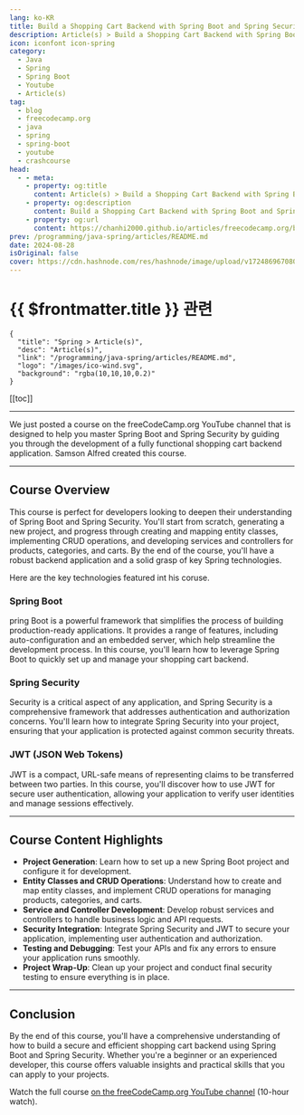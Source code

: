 ```yaml
---
lang: ko-KR
title: Build a Shopping Cart Backend with Spring Boot and Spring Security
description: Article(s) > Build a Shopping Cart Backend with Spring Boot and Spring Security
icon: iconfont icon-spring
category: 
  - Java
  - Spring
  - Spring Boot
  - Youtube
  - Article(s)
tag: 
  - blog
  - freecodecamp.org
  - java
  - spring
  - spring-boot
  - youtube
  - crashcourse
head:
  - - meta:
    - property: og:title
      content: Article(s) > Build a Shopping Cart Backend with Spring Boot and Spring Security
    - property: og:description
      content: Build a Shopping Cart Backend with Spring Boot and Spring Security
    - property: og:url
      content: https://chanhi2000.github.io/articles/freecodecamp.org/build-a-shopping-cart-backend-with-spring-boot-and-spring-security.html
prev: /programming/java-spring/articles/README.md
date: 2024-08-28
isOriginal: false
cover: https://cdn.hashnode.com/res/hashnode/image/upload/v1724869670804/390e87e2-487d-410f-84f9-20f636b72439.png
---
```


# {{ $frontmatter.title }} 관련

```component VPCard
{
  "title": "Spring > Article(s)",
  "desc": "Article(s)",
  "link": "/programming/java-spring/articles/README.md",
  "logo": "/images/ico-wind.svg",
  "background": "rgba(10,10,10,0.2)"
}
```

[[toc]]

---

<SiteInfo
  name="Build a Shopping Cart Backend with Spring Boot and Spring Security"
  desc="We just posted a course on the freeCodeCamp.org YouTube channel that is designed to help you master Spring Boot and Spring Security by guiding you through the development of a fully functional shopping cart backend application. Samson Alfred created ..."
  url="https://freecodecamp.org/news/build-a-shopping-cart-backend-with-spring-boot-and-spring-security/"
  logo="https://cdn.freecodecamp.org/universal/favicons/favicon.ico"
  preview="https://cdn.hashnode.com/res/hashnode/image/upload/v1724869670804/390e87e2-487d-410f-84f9-20f636b72439.png"/>

We just posted a course on the freeCodeCamp.org YouTube channel that is designed to help you master Spring Boot and Spring Security by guiding you through the development of a fully functional shopping cart backend application. Samson Alfred created this course.

---

## Course Overview

This course is perfect for developers looking to deepen their understanding of Spring Boot and Spring Security. You'll start from scratch, generating a new project, and progress through creating and mapping entity classes, implementing CRUD operations, and developing services and controllers for products, categories, and carts. By the end of the course, you'll have a robust backend application and a solid grasp of key Spring technologies.

Here are the key technologies featured int his coruse.

### Spring Boot

pring Boot is a powerful framework that simplifies the process of building production-ready applications. It provides a range of features, including auto-configuration and an embedded server, which help streamline the development process. In this course, you'll learn how to leverage Spring Boot to quickly set up and manage your shopping cart backend.

### Spring Security

Security is a critical aspect of any application, and Spring Security is a comprehensive framework that addresses authentication and authorization concerns. You'll learn how to integrate Spring Security into your project, ensuring that your application is protected against common security threats.

### JWT (JSON Web Tokens)

JWT is a compact, URL-safe means of representing claims to be transferred between two parties. In this course, you'll discover how to use JWT for secure user authentication, allowing your application to verify user identities and manage sessions effectively.

---

## Course Content Highlights

- **Project Generation**: Learn how to set up a new Spring Boot project and configure it for development.
- **Entity Classes and CRUD Operations**: Understand how to create and map entity classes, and implement CRUD operations for managing products, categories, and carts.
- **Service and Controller Development**: Develop robust services and controllers to handle business logic and API requests.
- **Security Integration**: Integrate Spring Security and JWT to secure your application, implementing user authentication and authorization.
- **Testing and Debugging**: Test your APIs and fix any errors to ensure your application runs smoothly.
- **Project Wrap-Up**: Clean up your project and conduct final security testing to ensure everything is in place.

---

## Conclusion

By the end of this course, you'll have a comprehensive understanding of how to build a secure and efficient shopping cart backend using Spring Boot and Spring Security. Whether you're a beginner or an experienced developer, this course offers valuable insights and practical skills that you can apply to your projects.

Watch the full course [<FontIcon icon="fa-brands fa-youtube"/>on the freeCodeCamp.org YouTube channel](https://youtu.be/oGhc5Z-WJSw) (10-hour watch).

<VidStack src="youtube/oGhc5Z-WJSw" />

